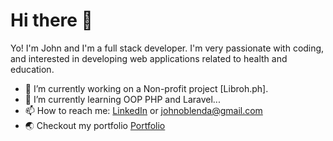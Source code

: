 # Hi there 👋
Yo! I'm John and I'm a full stack developer. I'm very passionate with coding, and interested in developing web applications related to health and education. 

- 🔭 I’m currently working on a Non-profit project [Libroh.ph].
- 🌱 I’m currently learning OOP PHP and Laravel...
- 📫 How to reach me: [LinkedIn](https://www.linkedin.com/in/john-oblenda/)  or johnoblenda@gmail.com
- :earth_asia: Checkout my portfolio [Portfolio](https://joble.me/)

